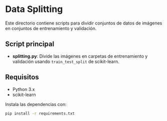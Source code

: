 # Data Splitting

Este directorio contiene scripts para dividir conjuntos de datos de imágenes en conjuntos de entrenamiento y validación.

## Script principal
- **splitting.py**: Divide las imágenes en carpetas de entrenamiento y validación usando `train_test_split` de scikit-learn.

## Requisitos
- Python 3.x
- scikit-learn

Instala las dependencias con:
```bash
pip install -r requirements.txt
```
